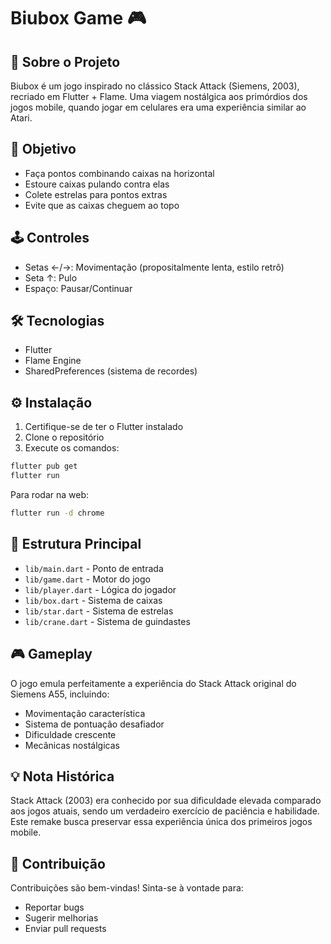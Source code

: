 # Biubox Game 🎮

## 📱 Sobre o Projeto
Biubox é um jogo inspirado no clássico Stack Attack (Siemens, 2003), recriado em Flutter + Flame. Uma viagem nostálgica aos primórdios dos jogos mobile, quando jogar em celulares era uma experiência similar ao Atari.

## 🎯 Objetivo
- Faça pontos combinando caixas na horizontal
- Estoure caixas pulando contra elas
- Colete estrelas para pontos extras
- Evite que as caixas cheguem ao topo

## 🕹️ Controles
- Setas ←/→: Movimentação (propositalmente lenta, estilo retrô)
- Seta ↑: Pulo
- Espaço: Pausar/Continuar

## 🛠️ Tecnologias
- Flutter
- Flame Engine
- SharedPreferences (sistema de recordes)

## ⚙️ Instalação

1. Certifique-se de ter o Flutter instalado
2. Clone o repositório
3. Execute os comandos:
```bash
flutter pub get
flutter run
```

Para rodar na web:
```bash
flutter run -d chrome
```

## 📂 Estrutura Principal
- `lib/main.dart` - Ponto de entrada
- `lib/game.dart` - Motor do jogo
- `lib/player.dart` - Lógica do jogador
- `lib/box.dart` - Sistema de caixas
- `lib/star.dart` - Sistema de estrelas
- `lib/crane.dart` - Sistema de guindastes

## 🎮 Gameplay
O jogo emula perfeitamente a experiência do Stack Attack original do Siemens A55, incluindo:
- Movimentação característica
- Sistema de pontuação desafiador
- Dificuldade crescente
- Mecânicas nostálgicas

## 💡 Nota Histórica
Stack Attack (2003) era conhecido por sua dificuldade elevada comparado aos jogos atuais, sendo um verdadeiro exercício de paciência e habilidade. Este remake busca preservar essa experiência única dos primeiros jogos mobile.

## 🤝 Contribuição
Contribuições são bem-vindas! Sinta-se à vontade para:
- Reportar bugs
- Sugerir melhorias
- Enviar pull requests
